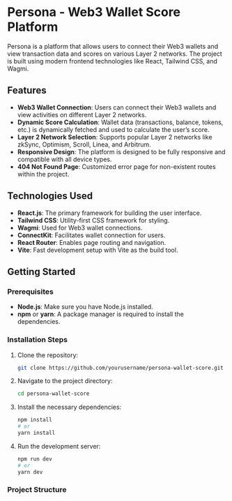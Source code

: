 # Persona - Web3 Wallet Score Platform

Persona is a platform that allows users to connect their Web3 wallets and view transaction data and scores on various Layer 2 networks. The project is built using modern frontend technologies like React, Tailwind CSS, and Wagmi.

## Features
- **Web3 Wallet Connection**: Users can connect their Web3 wallets and view activities on different Layer 2 networks.
- **Dynamic Score Calculation**: Wallet data (transactions, balance, tokens, etc.) is dynamically fetched and used to calculate the user’s score.
- **Layer 2 Network Selection**: Supports popular Layer 2 networks like zkSync, Optimism, Scroll, Linea, and Arbitrum.
- **Responsive Design**: The platform is designed to be fully responsive and compatible with all device types.
- **404 Not Found Page**: Customized error page for non-existent routes within the project.

## Technologies Used
- **React.js**: The primary framework for building the user interface.
- **Tailwind CSS**: Utility-first CSS framework for styling.
- **Wagmi**: Used for Web3 wallet connections.
- **ConnectKit**: Facilitates wallet connection for users.
- **React Router**: Enables page routing and navigation.
- **Vite**: Fast development setup with Vite as the build tool.

## Getting Started

### Prerequisites
- **Node.js**: Make sure you have Node.js installed.
- **npm** or **yarn**: A package manager is required to install the dependencies.

### Installation Steps
1. Clone the repository:
    ```bash
    git clone https://github.com/yourusername/persona-wallet-score.git
    ```

2. Navigate to the project directory:
    ```bash
    cd persona-wallet-score
    ```

3. Install the necessary dependencies:
    ```bash
    npm install
    # or
    yarn install
    ```

4. Run the development server:
    ```bash
    npm run dev
    # or
    yarn dev
    ```

### Project Structure

